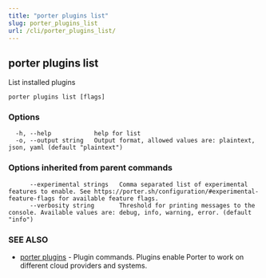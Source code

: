 ```yaml
---
title: "porter plugins list"
slug: porter_plugins_list
url: /cli/porter_plugins_list/
---
```

## porter plugins list

List installed plugins

```
porter plugins list [flags]
```

### Options

```
  -h, --help            help for list
  -o, --output string   Output format, allowed values are: plaintext, json, yaml (default "plaintext")
```

### Options inherited from parent commands

```
      --experimental strings   Comma separated list of experimental features to enable. See https://porter.sh/configuration/#experimental-feature-flags for available feature flags.
      --verbosity string       Threshold for printing messages to the console. Available values are: debug, info, warning, error. (default "info")
```

### SEE ALSO

* [porter plugins](/cli/porter_plugins/)	 - Plugin commands. Plugins enable Porter to work on different cloud providers and systems.

